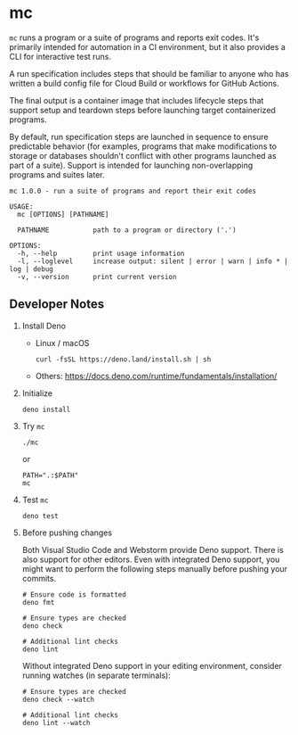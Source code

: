 # mc

`mc` runs a program or a suite of programs and reports exit codes. It's
primarily intended for automation in a CI environment, but it also provides a
CLI for interactive test runs.

A run specification includes steps that should be familiar to anyone who has
written a build config file for Cloud Build or workflows for GitHub Actions.

The final output is a container image that includes lifecycle steps that support
setup and teardown steps before launching target containerized programs.

By default, run specification steps are launched in sequence to ensure
predictable behavior (for examples, programs that make modifications to storage
or databases shouldn't conflict with other programs launched as part of a
suite). Support is intended for launching non-overlapping programs and suites
later.

```
mc 1.0.0 - run a suite of programs and report their exit codes

USAGE:
  mc [OPTIONS] [PATHNAME]

  PATHNAME           path to a program or directory ('.')

OPTIONS:
  -h, --help         print usage information
  -l, --loglevel     increase output: silent | error | warn | info * | log | debug
  -v, --version      print current version
```

## Developer Notes

1. Install Deno

   * Linux / macOS

      ```text
      curl -fsSL https://deno.land/install.sh | sh
      ```

   * Others: https://docs.deno.com/runtime/fundamentals/installation/

2. Initialize

   ```text
   deno install
   ```

3. Try `mc`

   ```text
   ./mc
   ```
   
   or

   ```text
   PATH=".:$PATH"
   mc
   ```
   
4. Test `mc`

   ```text
   deno test
   ```

5. Before pushing changes

   Both Visual Studio Code and Webstorm provide Deno support. There is also
   support for other editors. Even with integrated Deno support, you might want
   to perform the following steps manually before pushing your commits.

   ```text
   # Ensure code is formatted
   deno fmt
   
   # Ensure types are checked
   deno check
   
   # Additional lint checks
   deno lint
   ```

   Without integrated Deno support in your editing environment, consider running
   watches (in separate terminals):

   ```text
   # Ensure types are checked
   deno check --watch
   
   # Additional lint checks
   deno lint --watch
   ```
